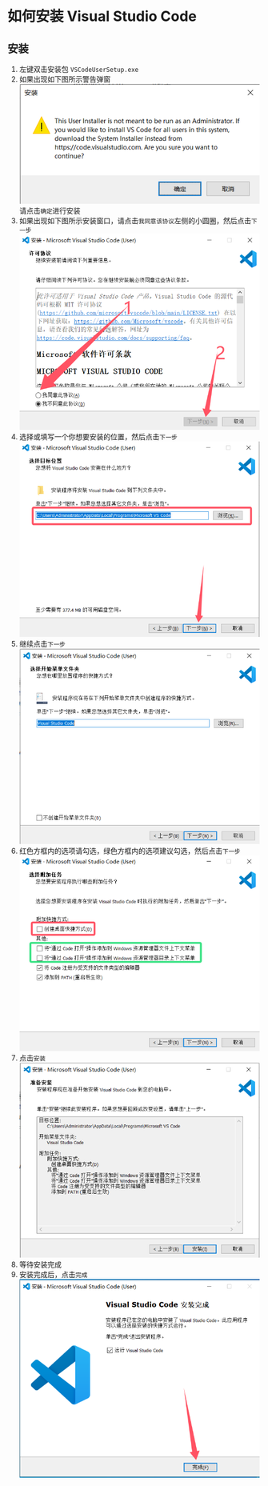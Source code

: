 # 如何安装 Visual Studio Code

## 安装

1. 左键双击安装包 `VSCodeUserSetup.exe`
2. 如果出现如下图所示警告弹窗  
    ![VSCodeInstallWarning](./images/VSCodeInstallWarning.png)
    请点击`确定`进行安装
3. 如果出现如下图所示安装窗口，请点击`我同意该协议`左侧的小圆圈，然后点击`下一步`  
    ![VSCodeInstallAgree](./images/VSCodeInstallAgree.png)
4. 选择或填写一个你想要安装的位置，然后点击`下一步`  
    ![VSCodeInstallLocation](./images/VSCodeInstallLocation.png)
5. 继续点击`下一步`  
    ![VSCodeInstallNextStep](./images/VSCodeInstallNextStep.png)
6. 红色方框内的选项请勾选，绿色方框内的选项建议勾选，然后点击`下一步`  
    ![VSCodeInstallConfig](./images/VSCodeInstallConfig.png)
7. 点击`安装`
    ![VSCodeFinalInstallIdentify](./images/VSCodeFinalInstallIdentify.png)
8. 等待安装完成
9. 安装完成后，点击`完成`
    ![VSCodeInstallFinish](./images/VSCodeInstallFinish.png)
